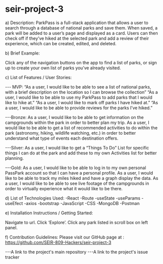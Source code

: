 # seir-project-3

a) Description:
ParkPass is a full-stack application that allows a user to search through a database of national parks and save them. When saved, a park will be added to a user’s page and displayed as a card. Users can then check off if they’ve hiked at the selected park and add a review of their experience, which can be created, edited, and deleted. 


b) Brief Example:

Click any of the navigation buttons on the app to find a list of parks, or sign up to create your own list of parks you’ve already visited.


c) List of Features / User Stories:

 --- MVP: 
“As a user, I would like to be able to see a list of national parks, with a brief description on the location so I can browse the collection” 
“As a user, I would like to be able to use my ParkPass to add parks that I would like to hike at.”
“As a user, I would like to mark off parks I have hiked at.”
“As a user, I would like to be able to provide reviews for the parks I’ve hiked.”


---Bronze: 
As a user, I would like to be able to get information on the campgrounds within the park in order to better plan my trip. 
As a user, I would like to be able to get a list of recommended activities to do within the park (astronomy, hiking, wildlife watching, etc.) in order to better understand what type of events each destination offers. 

---Silver: 
As a user, I would like to get a “Things To Do” List for specific things I can do at the park and add these to my own Activities list for better planning. 

---Gold:
As a user, I would like to be able to log in to my own personal PassPark account so that I can have a personal profile. 
As a user, I would like to be able to track my miles hiked and have a graph display the data.
As a user, I would like to be able to see live footage of the campgrounds in order to virtually experience what it would like to be there. 



d) List of Technologies Used:
    -React
      -Route
      -useState
      -useParams
      -useEfect
      -axios
      -bootstrap 
    -JavaScript 
    -CSS
    -MongoDB
    -Postman

e) Installation Instructions / Getting Started:

   Navigate to url.
Click ‘Explore’.
Click any park listed in scroll box on left panel.

f) Contribution Guidelines:
  Please visit our GitHub page at : https://github.com/SEIR-809-Hackers/seir-project-3


---A link to the project's main repository
---A link to the project's issue tracker
